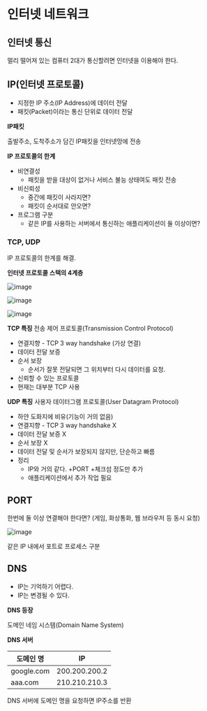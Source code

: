 # 인터넷 네트워크

## 인터넷 통신

멀리 떨어져 있는 컴퓨터 2대가 통신할려면 인터넷을 이용해야 한다.

## IP(인터넷 프로토콜)

- 지정한 IP 주소(IP Address)에 데이터 전달
- 패킷(Packet)이라는 통신 단위로 데이터 전달

**IP패킷**

출발주소, 도착주소가 담긴 IP패킷을 인터넷망에 전송

**IP 프로토콜의 한계**

- 비연결성
    - 패킷을 받을 대상이 없거나 서비스 불능 상태여도 패킷 전송
- 비신뢰성
    - 중간에 패킷이 사라지면?
    - 패킷이 순서대로 안오면?
- 프로그램 구분
    - 같은 IP를 사용하는 서버에서 통신하는 애플리케이션이 둘 이상이면?

### TCP, UDP

IP 프로토콜의 한계를 해결.

**인터넷 프로토콜 스택의 4계층**

![image](https://user-images.githubusercontent.com/106286686/208061465-50e4f1e5-a820-4070-b677-8f7996dcf7eb.png)

![image](https://user-images.githubusercontent.com/106286686/208061496-f3c57490-fd4e-4e77-81a3-66dc55cc7ea3.png)

![image](https://user-images.githubusercontent.com/106286686/208061542-568ca4ee-86ea-47f4-bb1a-3128e3ade65b.png)

**TCP 특징**
전송 제어 프로토콜(Transmission Control Protocol)

- 연결지향 - TCP 3 way handshake (가상 연결)
- 데이터 전달 보증
- 순서 보장
    - 순서가 잘못 전달되면 그 위치부터 다시 데이터를 요청.
- 신뢰할 수 있는 프로토콜
- 현재는 대부분 TCP 사용

**UDP 특징**
사용자 데이터그램 프로토콜(User Datagram Protocol)

- 하얀 도화지에 비유(기능이 거의 없음)
- 연결지향 - TCP 3 way handshake X
- 데이터 전달 보증 X
- 순서 보장 X
- 데이터 전달 및 순서가 보장되지 않지만, 단순하고 빠름
- 정리
    - IP와 거의 같다. +PORT +체크섬 정도만 추가
    - 애플리케이션에서 추가 작업 필요

## PORT

한번에 둘 이상 연결해야 한다면? (게임, 화상통화, 웹 브라우저 등 동시 요청)

![image](https://user-images.githubusercontent.com/106286686/208061622-b2f5c4a9-48f5-4498-86e1-f236df64396c.png)

같은 IP 내에서 포트로 프로세스 구분

## DNS

- IP는 기억하기 어렵다.
- IP는 변경될 수 있다.

**DNS 등장**

도메인 네임 시스템(Domain Name System)

**DNS 서버**

| 도메인 명 | IP |
| --- | --- |
| google.com | 200.200.200.2 |
| aaa.com | 210.210.210.3 |

DNS 서버에 도메인 명을 요청하면 IP주소를 반환
